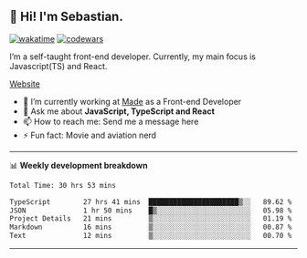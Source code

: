 ## 👋 Hi! I'm Sebastian.

[![wakatime](https://wakatime.com/badge/user/df0036c6-328a-4a39-be9b-e49417ed22a1.svg)](https://wakatime.com/@df0036c6-328a-4a39-be9b-e49417ed22a1)
[![codewars](https://www.codewars.com/users/sebavuye/badges/small)](https://www.codewars.com/users/sebavuye)

I’m a self-taught front-end developer. Currently, my main focus is Javascript(TS) and React.

[Website](https://sebastianvuye.be)

- 🔭 I’m currently working at [Made](https://made.be/) as a Front-end Developer
- 💬 Ask me about **JavaScript, TypeScript and React**
- 📫 How to reach me: Send me a message here
- ⚡ Fun fact: Movie and aviation nerd

-------

📊 **Weekly development breakdown**

<!--START_SECTION:waka-->

```txt
Total Time: 30 hrs 53 mins

TypeScript        27 hrs 41 mins  ██████████████████████▒░░   89.62 %
JSON              1 hr 50 mins    █▒░░░░░░░░░░░░░░░░░░░░░░░   05.98 %
Project Details   21 mins         ▒░░░░░░░░░░░░░░░░░░░░░░░░   01.19 %
Markdown          16 mins         ▒░░░░░░░░░░░░░░░░░░░░░░░░   00.87 %
Text              12 mins         ▒░░░░░░░░░░░░░░░░░░░░░░░░   00.70 %
```

<!--END_SECTION:waka-->
-------
